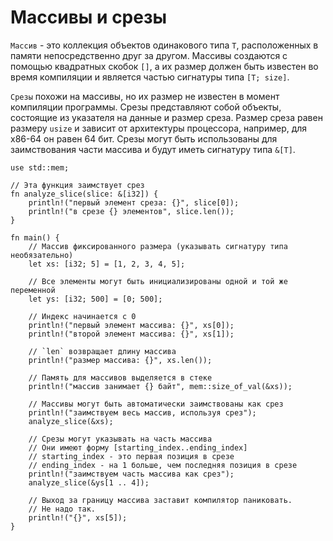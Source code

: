 # Массивы и срезы

`Массив` - это коллекция объектов одинакового типа `T`, расположенных в памяти
непосредственно друг за другом. Массивы создаются с помощью квадратных
скобок `[]`, а их размер должен быть известен во время компиляции и является
частью сигнатуры типа `[T; size]`.

`Срезы` похожи на массивы, но их размер не известен в момент компиляции программы.
Срезы представляют собой объекты, состоящие из указателя на данные и размер среза.
Размер среза равен размеру `usize` и зависит от архитектуры процессора, например,
для x86-64 он равен 64 бит. Срезы могут быть использованы для заимствования
части массива и будут иметь сигнатуру типа `&[T]`.

```rust,editable,ignore,mdbook-runnable
use std::mem;

// Эта функция заимствует срез
fn analyze_slice(slice: &[i32]) {
    println!("первый элемент среза: {}", slice[0]);
    println!("в срезе {} элементов", slice.len());
}

fn main() {
    // Массив фиксированного размера (указывать сигнатуру типа необязательно)
    let xs: [i32; 5] = [1, 2, 3, 4, 5];

    // Все элементы могут быть инициализированы одной и той же переменной
    let ys: [i32; 500] = [0; 500];

    // Индекс начинается с 0
    println!("первый элемент массива: {}", xs[0]);
    println!("второй элемент массива: {}", xs[1]);

    // `len` возвращает длину массива
    println!("размер массива: {}", xs.len());

    // Память для массивов выделяется в стеке
    println!("массив занимает {} байт", mem::size_of_val(&xs));

    // Массивы могут быть автоматически заимствованы как срез
    println!("заимствуем весь массив, используя срез");
    analyze_slice(&xs);

    // Срезы могут указывать на часть массива
    // Они имеют форму [starting_index..ending_index]
    // starting_index - это первая позиция в срезе
    // ending_index - на 1 больше, чем последняя позиция в срезе
    println!("заимствуем часть массива как срез");
    analyze_slice(&ys[1 .. 4]);

    // Выход за границу массива заставит компилятор паниковать.
    // Не надо так.
    println!("{}", xs[5]);
}
```
